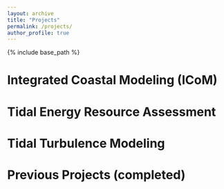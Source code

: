 ```yaml
---
layout: archive
title: "Projects"
permalink: /projects/
author_profile: true
---
```


{% include base_path %}

Integrated Coastal Modeling (ICoM)
======

Tidal Energy Resource Assessment
======

Tidal Turbulence Modeling
======

Previous Projects (completed)
======

